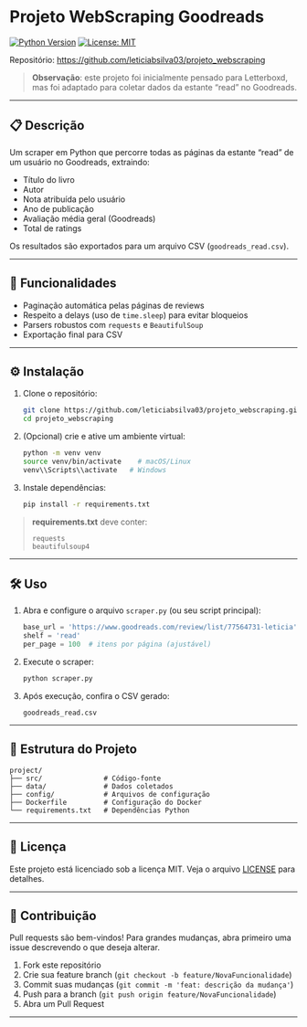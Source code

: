 # Projeto WebScraping Goodreads

[![Python Version](https://img.shields.io/badge/python-3.7%2B-blue)](https://www.python.org/)
[![License: MIT](https://img.shields.io/badge/license-MIT-green)](LICENSE)

Repositório: https://github.com/leticiabsilva03/projeto_webscraping

> **Observação**: este projeto foi inicialmente pensado para Letterboxd, mas foi adaptado para coletar dados da estante “read” no Goodreads.

---

## 📋 Descrição

Um scraper em Python que percorre todas as páginas da estante “read” de um usuário no Goodreads, extraindo:

- Título do livro
- Autor
- Nota atribuída pelo usuário
- Ano de publicação
- Avaliação média geral (Goodreads)
- Total de ratings

Os resultados são exportados para um arquivo CSV (`goodreads_read.csv`).

---

## 🚀 Funcionalidades

- Paginação automática pelas páginas de reviews
- Respeito a delays (uso de `time.sleep`) para evitar bloqueios
- Parsers robustos com `requests` e `BeautifulSoup`
- Exportação final para CSV

---

## ⚙️ Instalação

1. Clone o repositório:
   ```bash
   git clone https://github.com/leticiabsilva03/projeto_webscraping.git
   cd projeto_webscraping
   ```

2. (Opcional) crie e ative um ambiente virtual:
   ```bash
   python -m venv venv
   source venv/bin/activate    # macOS/Linux
   venv\\Scripts\\activate   # Windows
   ```

3. Instale dependências:
   ```bash
   pip install -r requirements.txt
   ```

> **requirements.txt** deve conter:
> ```text
> requests
> beautifulsoup4
> ```


---

## 🛠️ Uso

1. Abra e configure o arquivo `scraper.py` (ou seu script principal):
   ```python
   base_url = 'https://www.goodreads.com/review/list/77564731-leticia'
   shelf = 'read'
   per_page = 100  # itens por página (ajustável)
   ```

2. Execute o scraper:
   ```bash
   python scraper.py
   ```

3. Após execução, confira o CSV gerado:
   ```text
   goodreads_read.csv
   ```

---

## 📁 Estrutura do Projeto

```text
project/
├── src/               # Código-fonte
├── data/              # Dados coletados
├── config/            # Arquivos de configuração
├── Dockerfile         # Configuração do Docker
└── requirements.txt   # Dependências Python
```

---

## 📝 Licença

Este projeto está licenciado sob a licença MIT. Veja o arquivo [LICENSE](LICENSE) para detalhes.

---

## 🤝 Contribuição

Pull requests são bem-vindos! Para grandes mudanças, abra primeiro uma issue descrevendo o que deseja alterar.

1. Fork este repositório
2. Crie sua feature branch (`git checkout -b feature/NovaFuncionalidade`)
3. Commit suas mudanças (`git commit -m 'feat: descrição da mudança'`)
4. Push para a branch (`git push origin feature/NovaFuncionalidade`)
5. Abra um Pull Request

---